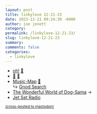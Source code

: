 ```yaml
---
layout: post
title: linkylove 12-21-23
date: 2023-12-21 09:24:30 -0400
author: joe jenett
category: 
permalink: /linkylove-12-21-23/
slug: linkylove-12-21-23
summary: 
comments: false
categories:
  - linkylove
---
```

<ul class="linkylove">
	<li><a title="oh!" href="https://oht.lol/">oh!</a> <a href="https://pinboard.in/u:ramblinggit">📌</a></li>
	<li><a title="🎵 - A set of minimal browser-based instruments." href="https://martinwecke.de/%F0%9F%8E%B5/">🎵</a> <a href="https://pinboard.in/u:effulgence">📌</a></li>
	<li><a title="Music-Map - Find Similar Music" href="https://www.music-map.com/">Music-Map</a> <a href="https://pinboard.in/u:sdellis">📌</a><br>&#8618; <a title="Compare Search Engines - Gnod Search" href="https://www.gnod.com/search/">Gnod Search</a></li>
	<li><a title="The Wonderful World of Dog-Sama" href="https://dog-sama.neocities.org/">The Wonderful World of Dog-Sama</a>   <span title="led to site shown below">&#8594;</span></li>
	<li><a title="Jet Set Radio | LIVE" href="https://jetsetradio.live/">Jet Set Radio</a></li>
</ul>

<a href="https://brid.gy/publish/mastodon"><small>(cross-posted to mastodon)</small></a>